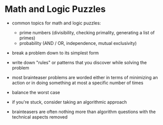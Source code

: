 # Math and Logic Puzzles
- common topics for math and logic puzzles:
    - prime numbers (divisibility, checking primality, generating a list of primes)
    - probability (AND / OR, independence, mutual exclusivity)

- break a problem down to its simplest form
- write down "rules" or patterns that you discover while solving the problem
- most brainteaser problems are worded either in terms of minimizing an action or in doing something at most a specific number of times
- balance the worst case 
- if you're stuck, consider taking an algorithmic approach 
- brainteasers are often nothing more than algorithm questions with the technical aspects removed 